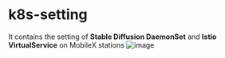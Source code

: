 # k8s-setting
It contains the setting of **Stable Diffusion DaemonSet** and **Istio VirtualService** on MobileX stations
![image](https://github.com/user-attachments/assets/ebb27998-3d2f-45fd-bb28-1f23147dd639)

